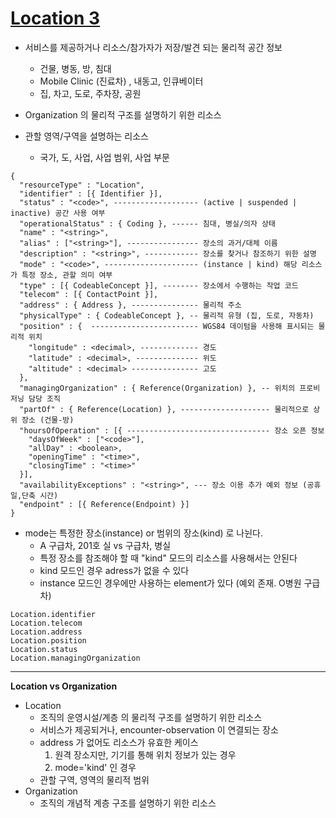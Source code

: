 # [Location 3](http://hl7.org/fhir/location.html)


- 서비스를 제공하거나 리소스/참가자가 저장/발견 되는 물리적 공간 정보
  - 건물, 병동, 방, 침대
  - Mobile Clinic (진료차) , 내동고, 인큐베이터
  - 집, 차고, 도로, 주차장, 공원
 

- Organization 의 물리적 구조를 설명하기 위한 리소스
- 관할 영역/구역을 설명하는 리소스 
  - 국가, 도, 사업, 사업 범위, 사업 부문

```
{
  "resourceType" : "Location",
  "identifier" : [{ Identifier }], 
  "status" : "<code>", ------------------- (active | suspended | inactive) 공간 사용 여부
  "operationalStatus" : { Coding }, ------ 침대, 병실/의자 상태 
  "name" : "<string>", 
  "alias" : ["<string>"], ---------------- 장소의 과거/대체 이름
  "description" : "<string>", ------------ 장소를 찾거나 참조하기 위한 설명
  "mode" : "<code>", --------------------- (instance | kind) 해당 리소스가 특정 장소, 관할 의미 여부
  "type" : [{ CodeableConcept }], -------- 장소에서 수행하는 작업 코드
  "telecom" : [{ ContactPoint }], 
  "address" : { Address }, --------------- 물리적 주소
  "physicalType" : { CodeableConcept }, -- 물리적 유형 (집, 도로, 자동차)
  "position" : {  ------------------------ WGS84 데이텀을 사용해 표시되는 물리적 위치
    "longitude" : <decimal>, ------------- 경도
    "latitude" : <decimal>, -------------- 위도
    "altitude" : <decimal> --------------- 고도
  },
  "managingOrganization" : { Reference(Organization) }, -- 위치의 프로비저닝 담당 조직
  "partOf" : { Reference(Location) }, -------------------- 물리적으로 상위 장소 (건물-방)
  "hoursOfOperation" : [{ -------------------------------- 장소 오픈 정보
    "daysOfWeek" : ["<code>"], 
    "allDay" : <boolean>, 
    "openingTime" : "<time>", 
    "closingTime" : "<time>" 
  }],
  "availabilityExceptions" : "<string>", --- 장소 이용 추가 예외 정보 (공휴일,단축 시간) 
  "endpoint" : [{ Reference(Endpoint) }]
}
```
- mode는 특정한 장소(instance) or 범위의 장소(kind) 로 나뉜다.
  - A 구급차, 201호 실 vs 구급차, 병실
  - 특정 장소를 참조해야 할 때 "kind" 모드의 리소스를 사용해서는 안된다 
  - kind 모드인 경우 adress가 없을 수 있다  
  - instance 모드인 경우에만 사용하는 element가 있다 (예외 존재. O병원 구급차)
```
Location.identifier
Location.telecom
Location.address
Location.position
Location.status
Location.managingOrganization
```
---
__Location vs Organization__

- Location 
  - 조직의 운영시설/계층 의 물리적 구조를 설명하기 위한 리소스
  - 서비스가 제공되거나, encounter-observation 이 연결되는 장소
  - address 가 없어도 리소스가 유효한 케이스
    1) 원격 장소지만, 기기를 통해 위치 정보가 있는 경우
    2) mode='kind' 인 경우 
  - 관할 구역, 영역의 물리적 범위
- Organization 
  - 조직의 개념적 계층 구조를 설명하기 위한 리소스


